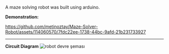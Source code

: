 A maze solving robot was built using arduino.

**Demonstration:**

https://github.com/metinoztay/Maze-Solver-Robot/assets/114060570/7fdc22ee-1738-44bc-9afd-21b231733927


** ** 
**Circuit Diagram**
![robot devre şeması](https://github.com/metinoztay/Maze-Solver-Robot/assets/114060570/6eaea29d-546e-46f9-9a75-d0dbb81c146a)


